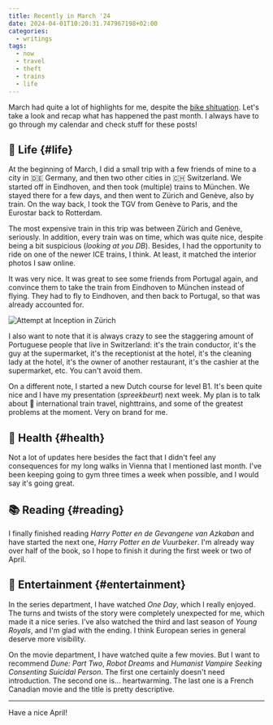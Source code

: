```yaml
---
title: Recently in March '24
date: 2024-04-01T10:20:31.747967198+02:00
categories:
  - writings
tags:
  - now
  - travel
  - theft
  - trains
  - life
---
```


March had quite a lot of highlights for me, despite the [bike shituation](/2024/04/01/bike-thieves/). Let's take a look and recap what has happened the past month. I always have to go through my calendar and check stuff for these posts!

<!--more-->

## 🍄 Life {#life}

At the beginning of March, I did a small trip with a few friends of mine to a city in 🇩🇪 Germany, and then two other cities in 🇨🇭 Switzerland. We started off in Eindhoven, and then took (multiple) trains to München. We stayed there for a few days, and then went to Zürich and Genève, also by train. On the way back, I took the TGV from Genève to Paris, and the Eurostar back to Rotterdam.

The most expensive train in this trip was between Zürich and Genève, seriously. In addition, every train was on time, which was quite nice, despite being a bit suspicious (*looking at you DB*). Besides, I had the opportunity to ride on one of the newer ICE trains, I think. At least, it matched the interior photos I saw online.

It was very nice. It was great to see some friends from Portugal again, and convince them to take the train from Eindhoven to München instead of flying. They had to fly to Eindhoven, and then back to Portugal, so that was already accounted for.

![Attempt at [Inception](/2024/02/29/recently/) in Zürich](image:2024-04-01-inception-foto)

I also want to note that it is always crazy to see the staggering amount of Portuguese people that live in Switzerland: it's the train conductor, it's the guy at the supermarket, it's the receptionist at the hotel, it's the cleaning lady at the hotel, it's the owner of another restaurant, it's the cashier at the supermarket, etc. You can't avoid them.

On a different note, I started a new Dutch course for level B1. It's been quite nice and I have my presentation (*spreekbeurt*) next week. My plan is to talk about 🚊 international train travel, nighttrains, and some of the greatest problems at the moment. Very on brand for me.

## 💪 Health {#health}

Not a lot of updates here besides the fact that I didn't feel any consequences for my long walks in Vienna that I mentioned last month. I've been keeping going to gym three times a week when possible, and I would say it's going great.

## 📚 Reading {#reading}

I finally finished reading *Harry Potter en de Gevangene van Azkaban* and have started the next one, *Harry Potter en de Vuurbeker*. I'm already way over half of the book, so I hope to finish it during the first week or two of April.

## 🍿 Entertainment {#entertainment}

In the series department, I have watched *One Day*, which I really enjoyed. The turns and twists of the story were completely unexpected for me, which made it a nice series. I've also watched the third and last season of *Young Royals*, and I'm glad with the ending. I think European series in general deserve more visibility.

On the movie department, I have watched quite a few movies. But I want to recommend *Dune: Part Two*, *Robot Dreams* and *Humanist Vampire Seeking Consenting Suicidal Person*. The first one certainly doesn't need introduction. The second one is... heartwarming. The last one is a French Canadian movie and the title is pretty descriptive.

<hr>

Have a nice April!
